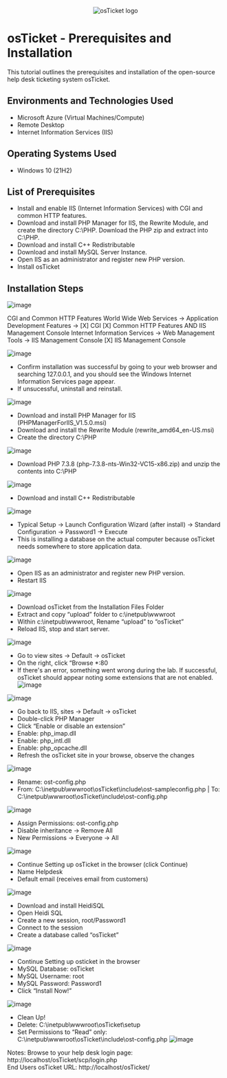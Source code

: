 <p align="center">
<img src="https://i.imgur.com/Clzj7Xs.png" alt="osTicket logo"/>
</p>

<h1>osTicket - Prerequisites and Installation</h1>
This tutorial outlines the prerequisites and installation of the open-source help desk ticketing system osTicket.<br />


<h2>Environments and Technologies Used</h2>

- Microsoft Azure (Virtual Machines/Compute)
- Remote Desktop
- Internet Information Services (IIS)

<h2>Operating Systems Used </h2>

- Windows 10</b> (21H2)

<h2>List of Prerequisites</h2>

- Install and enable IIS (Internet Information Services) with CGI and common HTTP features.
- Download and install PHP Manager for IIS, the Rewrite Module, and create the directory C:\PHP. Download the PHP zip and extract into C:\PHP.
- Download and install C++ Redistributable
- Download and install MySQL Server Instance.
- Open IIS as an administrator and register new PHP version.
- Install osTicket

<h2>Installation Steps</h2>


![image](https://github.com/michaelpeters2/osticket-prereqs/assets/141062110/3e49c548-29a0-434b-805e-6a7446cd8a1a)



CGI and Common HTTP Features
World Wide Web Services -> Application Development Features ->
[X] CGI
[X] Common HTTP Features
AND IIS Management Console
Internet Information Services -> Web Management Tools -> IIS Management Console
	[X] IIS Management Console

![image](https://github.com/michaelpeters2/osticket-prereqs/assets/141062110/54a4f406-c1cc-4d4f-8ec4-1315608abd61)

- Confirm installation was successful by going to your web browser and searching 127.0.0.1, and you should see the Windows Internet Information Services page appear.
- If unsucessful, uninstall and reinstall.


![image](https://github.com/michaelpeters2/osticket-prereqs/assets/141062110/1396e03b-ab00-4018-bd68-7d9ab396df76)
- Download and install PHP Manager for IIS (PHPManagerForIIS_V1.5.0.msi)
- Download and install the Rewrite Module (rewrite_amd64_en-US.msi)
- Create the directory C:\PHP

![image](https://github.com/michaelpeters2/osticket-prereqs/assets/141062110/37ca2f0b-a521-43c5-8faf-cbd1a591b959)
- Download PHP 7.3.8 (php-7.3.8-nts-Win32-VC15-x86.zip) and unzip the contents into C:\PHP

![image](https://github.com/michaelpeters2/osticket-prereqs/assets/141062110/4c3f973c-8d75-4133-ac73-0ea50bcba028)
- Download and install C++ Redistributable

![image](https://github.com/michaelpeters2/osticket-prereqs/assets/141062110/e3b06aff-1b8c-4583-9109-b495f6d7f70f)
- Typical Setup -> Launch Configuration Wizard (after install) -> Standard Configuration -> Password1 -> Execute
- This is installing a database on the actual computer because osTicket needs somewhere to store application data.

![image](https://github.com/michaelpeters2/osticket-prereqs/assets/141062110/1ddd91a3-4fe4-4415-a828-f20758e59371)
- Open IIS as an administrator and register new PHP version.
- Restart IIS

![image](https://github.com/michaelpeters2/osticket-prereqs/assets/141062110/b040ade3-47a4-42c2-bd52-4ef389883c05)
- Download osTicket from the Installation Files Folder
- Extract and copy “upload” folder to c:\inetpub\wwwroot
- Within c:\inetpub\wwwroot, Rename “upload” to “osTicket”
- Reload IIS, stop and start server.

![image](https://github.com/michaelpeters2/osticket-prereqs/assets/141062110/3d4a6184-071f-4137-be17-f1b39534f4e7)
- Go to view sites -> Default -> osTicket
- On the right, click “Browse *:80
- If there's an error, something went wrong during the lab. If successful, osTicket should appear noting some extensions that are not enabled.
![image](https://github.com/michaelpeters2/osticket-prereqs/assets/141062110/10e92783-7412-4bd6-82a8-d3301f8025ed)

![image](https://github.com/michaelpeters2/osticket-prereqs/assets/141062110/a2e7a245-5cf6-4bec-b534-82a6abfafc89)
- Go back to IIS, sites -> Default -> osTicket
- Double-click PHP Manager
- Click “Enable or disable an extension”
- Enable: php_imap.dll
- Enable: php_intl.dll
- Enable: php_opcache.dll
- Refresh the osTicket site in your browse, observe the changes

![image](https://github.com/michaelpeters2/osticket-prereqs/assets/141062110/e2ae0cac-4902-4247-a135-dfa55ebe3974)
- Rename: ost-config.php
- From: C:\inetpub\wwwroot\osTicket\include\ost-sampleconfig.php | To: C:\inetpub\wwwroot\osTicket\include\ost-config.php

![image](https://github.com/michaelpeters2/osticket-prereqs/assets/141062110/aaa18d6f-390f-4d89-afd7-54828746dd17)
- Assign Permissions: ost-config.php
- Disable inheritance -> Remove All
- New Permissions -> Everyone -> All

![image](https://github.com/michaelpeters2/osticket-prereqs/assets/141062110/06248f7c-aac9-42f2-bda7-27e5eaa735e8)
- Continue Setting up osTicket in the browser (click Continue)
- Name Helpdesk
- Default email (receives email from customers)

![image](https://github.com/michaelpeters2/osticket-prereqs/assets/141062110/659c5916-b3aa-4a0a-9afe-2c45fc7bfbf5)
- Download and install HeidiSQL
- Open Heidi SQL
- Create a new session, root/Password1
- Connect to the session
- Create a database called “osTicket”

![image](https://github.com/michaelpeters2/osticket-prereqs/assets/141062110/d532500e-15a1-4a10-ad4e-9a2dce5960af)
- Continue Setting up osticket in the browser
- MySQL Database: osTicket
- MySQL Username: root
- MySQL Password: Password1
- Click “Install Now!”


![image](https://github.com/michaelpeters2/osticket-prereqs/assets/141062110/faf74130-b3f5-4fe6-9c4f-f21758f65145)

- Clean Up!
- Delete: C:\inetpub\wwwroot\osTicket\setup
- Set Permissions to “Read” only: C:\inetpub\wwwroot\osTicket\include\ost-config.php
![image](https://github.com/michaelpeters2/osticket-prereqs/assets/141062110/77bab00b-0e78-4eb6-80cb-38bf0d71f433)

Notes:
Browse to your help desk login page: http://localhost/osTicket/scp/login.php  
End Users osTicket URL: http://localhost/osTicket/
